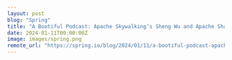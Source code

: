 ```yaml
---
layout: post
blog: "Spring"
title: "A Bootiful Podcast: Apache Skywalking’s Sheng Wu and Apache ShardingSphere’s Trista Pan"
date: 2024-01-11T00:00:00Z
image: images/spring.png
remote_url: "https://spring.io/blog/2024/01/11/a-bootiful-podcast-apache-skywalkings-sheng-wu-and-apache-shardingspheres"
---
```

